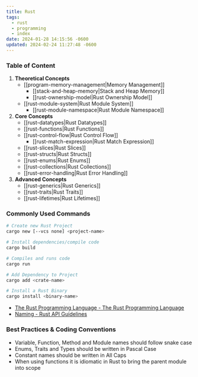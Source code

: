 ```yaml
---
title: Rust
tags:
  - rust
  - programming
  - index
date: 2024-01-28 14:15:56 -0600
updated: 2024-02-24 11:27:48 -0600
---
```


### Table of Content

1. **Theoretical Concepts**
	- [[program-memory-management|Memory Management]]
		- [[stack-and-heap-memory|Stack and Heap Memory]]
		- [[rust-ownership-model|Rust Ownership Model]]
	- [[rust-module-system|Rust Module System]]
		- [[rust-module-namespace|Rust Module Namespace]]
1. **Core Concepts**
	- [[rust-datatypes|Rust Datatypes]]
	- [[rust-functions|Rust Functions]]
	- [[rust-control-flow|Rust Control Flow]]
		- [[rust-match-expression|Rust Match Expression]]
	- [[rust-slices|Rust Slices]]
	- [[rust-structs|Rust Structs]]
	- [[rust-enums|Rust Enums]]
	- [[rust-collections|Rust Collections]]
	- [[rust-error-handling|Rust Error Handling]]
3. **Advanced Concepts**
	- [[rust-generics|Rust Generics]]
	- [[rust-traits|Rust Traits]]
	- [[rust-lifetimes|Rust Lifetimes]]

### Commonly Used Commands

```bash
# Create new Rust Project
cargo new [--vcs none] <project-name>

# Install dependencies/compile code
cargo build

# Compiles and runs code
cargo run

# Add Dependency to Project
cargo add <crate-name>

# Install a Rust Binary
cargo install <binary-name>
```

* [The Rust Programming Language - The Rust Programming Language](https://doc.rust-lang.org/stable/book/title-page.html)  
* [Naming - Rust API Guidelines](https://rust-lang.github.io/api-guidelines/naming.html)

### Best Practices & Coding Conventions

* Variable, Function, Method and Module names should follow snake case  
* Enums, Traits and Types should be written in Pascal Case
* Constant names should be written in All Caps
* When using functions it is idiomatic in Rust to bring the parent module into scope
